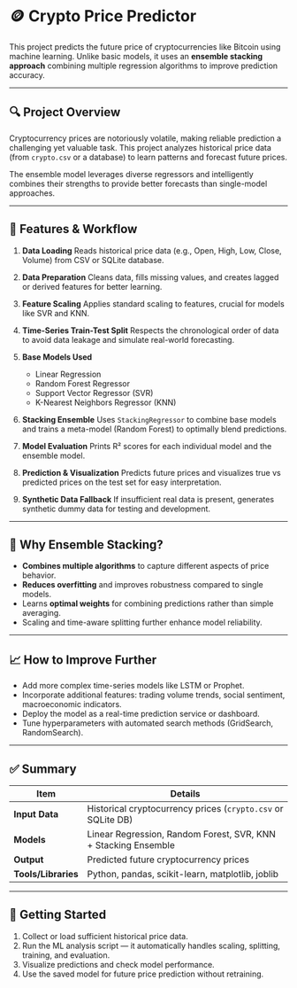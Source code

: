 # 🪙 Crypto Price Predictor

This project predicts the future price of cryptocurrencies like Bitcoin using machine learning. Unlike basic models, it uses an **ensemble stacking approach** combining multiple regression algorithms to improve prediction accuracy.

---

## 🔍 Project Overview

Cryptocurrency prices are notoriously volatile, making reliable prediction a challenging yet valuable task. This project analyzes historical price data (from `crypto.csv` or a database) to learn patterns and forecast future prices.

The ensemble model leverages diverse regressors and intelligently combines their strengths to provide better forecasts than single-model approaches.

---

## 🧰 Features & Workflow

1. **Data Loading**
   Reads historical price data (e.g., Open, High, Low, Close, Volume) from CSV or SQLite database.

2. **Data Preparation**
   Cleans data, fills missing values, and creates lagged or derived features for better learning.

3. **Feature Scaling**
   Applies standard scaling to features, crucial for models like SVR and KNN.

4. **Time-Series Train-Test Split**
   Respects the chronological order of data to avoid data leakage and simulate real-world forecasting.

5. **Base Models Used**

   * Linear Regression
   * Random Forest Regressor
   * Support Vector Regressor (SVR)
   * K-Nearest Neighbors Regressor (KNN)

6. **Stacking Ensemble**
   Uses `StackingRegressor` to combine base models and trains a meta-model (Random Forest) to optimally blend predictions.

7. **Model Evaluation**
   Prints R² scores for each individual model and the ensemble model.

8. **Prediction & Visualization**
   Predicts future prices and visualizes true vs predicted prices on the test set for easy interpretation.

9. **Synthetic Data Fallback**
   If insufficient real data is present, generates synthetic dummy data for testing and development.

---

## 🧠 Why Ensemble Stacking?

* **Combines multiple algorithms** to capture different aspects of price behavior.
* **Reduces overfitting** and improves robustness compared to single models.
* Learns **optimal weights** for combining predictions rather than simple averaging.
* Scaling and time-aware splitting further enhance model reliability.

---

## 📈 How to Improve Further

* Add more complex time-series models like LSTM or Prophet.
* Incorporate additional features: trading volume trends, social sentiment, macroeconomic indicators.
* Deploy the model as a real-time prediction service or dashboard.
* Tune hyperparameters with automated search methods (GridSearch, RandomSearch).

---

## ✅ Summary

| Item                | Details                                                        |
| ------------------- | -------------------------------------------------------------- |
| **Input Data**      | Historical cryptocurrency prices (`crypto.csv` or SQLite DB)   |
| **Models**          | Linear Regression, Random Forest, SVR, KNN + Stacking Ensemble |
| **Output**          | Predicted future cryptocurrency prices                         |
| **Tools/Libraries** | Python, pandas, scikit-learn, matplotlib, joblib               |

---

## 🔧 Getting Started

1. Collect or load sufficient historical price data.
2. Run the ML analysis script — it automatically handles scaling, splitting, training, and evaluation.
3. Visualize predictions and check model performance.
4. Use the saved model for future price prediction without retraining.

